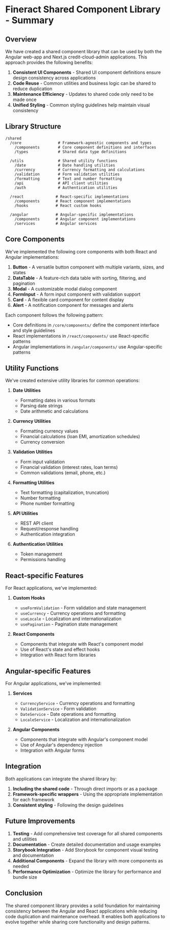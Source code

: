 # Fineract Shared Component Library - Summary

## Overview

We have created a shared component library that can be used by both the Angular web-app and Next.js credit-cloud-admin applications. This approach provides the following benefits:

1. **Consistent UI Components** - Shared UI component definitions ensure design consistency across applications
2. **Code Reuse** - Common utilities and business logic can be shared to reduce duplication
3. **Maintenance Efficiency** - Updates to shared code only need to be made once
4. **Unified Styling** - Common styling guidelines help maintain visual consistency

## Library Structure

```
/shared
  /core                # Framework-agnostic components and types
    /components        # Core component definitions and interfaces
    /types             # Shared data type definitions
  
  /utils               # Shared utility functions
    /date              # Date handling utilities
    /currency          # Currency formatting and calculations
    /validation        # Form validation utilities
    /formatting        # Text and number formatting
    /api               # API client utilities
    /auth              # Authentication utilities
  
  /react              # React-specific implementations
    /components       # React component implementations
    /hooks            # React custom hooks
  
  /angular            # Angular-specific implementations
    /components       # Angular component implementations
    /services         # Angular services
```

## Core Components

We've implemented the following core components with both React and Angular implementations:

1. **Button** - A versatile button component with multiple variants, sizes, and states
2. **DataTable** - A feature-rich data table with sorting, filtering, and pagination
3. **Modal** - A customizable modal dialog component
4. **FormInput** - A form input component with validation support
5. **Card** - A flexible card component for content display
6. **Alert** - A notification component for messages and alerts

Each component follows the following pattern:
- Core definitions in `/core/components/` define the component interface and style guidelines
- React implementations in `/react/components/` use React-specific patterns
- Angular implementations in `/angular/components/` use Angular-specific patterns

## Utility Functions

We've created extensive utility libraries for common operations:

1. **Date Utilities**
   - Formatting dates in various formats
   - Parsing date strings
   - Date arithmetic and calculations

2. **Currency Utilities**
   - Formatting currency values
   - Financial calculations (loan EMI, amortization schedules)
   - Currency conversion

3. **Validation Utilities**
   - Form input validation
   - Financial validation (interest rates, loan terms)
   - Common validations (email, phone, etc.)

4. **Formatting Utilities**
   - Text formatting (capitalization, truncation)
   - Number formatting
   - Phone number formatting

5. **API Utilities**
   - REST API client
   - Request/response handling
   - Authentication integration

6. **Authentication Utilities**
   - Token management
   - Permissions handling

## React-specific Features

For React applications, we've implemented:

1. **Custom Hooks**
   - `useFormValidation` - Form validation and state management
   - `useCurrency` - Currency operations and formatting
   - `useLocale` - Localization and internationalization
   - `usePagination` - Pagination state management

2. **React Components**
   - Components that integrate with React's component model
   - Use of React's state and effect hooks
   - Integration with React form libraries

## Angular-specific Features

For Angular applications, we've implemented:

1. **Services**
   - `CurrencyService` - Currency operations and formatting
   - `ValidationService` - Form validation
   - `DateService` - Date operations and formatting
   - `LocaleService` - Localization and internationalization

2. **Angular Components**
   - Components that integrate with Angular's component model
   - Use of Angular's dependency injection
   - Integration with Angular forms

## Integration

Both applications can integrate the shared library by:

1. **Including the shared code** - Through direct imports or as a package
2. **Framework-specific wrappers** - Using the appropriate implementation for each framework
3. **Consistent styling** - Following the design guidelines

## Future Improvements

1. **Testing** - Add comprehensive test coverage for all shared components and utilities
2. **Documentation** - Create detailed documentation and usage examples
3. **Storybook Integration** - Add Storybook for component visual testing and documentation
4. **Additional Components** - Expand the library with more components as needed
5. **Performance Optimization** - Optimize the library for performance and bundle size

## Conclusion

The shared component library provides a solid foundation for maintaining consistency between the Angular and React applications while reducing code duplication and maintenance overhead. It enables both applications to evolve together while sharing core functionality and design patterns.
